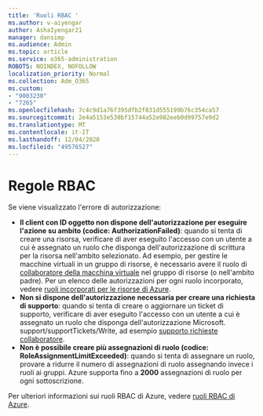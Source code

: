 ```yaml
---
title: 'Ruoli RBAC '
ms.author: v-aiyengar
author: AshaIyengar21
manager: dansimp
ms.audience: Admin
ms.topic: article
ms.service: o365-administration
ROBOTS: NOINDEX, NOFOLLOW
localization_priority: Normal
ms.collection: Adm_O365
ms.custom:
- "9003230"
- "7265"
ms.openlocfilehash: 7c4c9d1a76f395dfb2f831d555199b76c354ca57
ms.sourcegitcommit: 2e4a5153e530bf15744a52e982eeb0d99757e9d2
ms.translationtype: MT
ms.contentlocale: it-IT
ms.lasthandoff: 12/04/2020
ms.locfileid: "49576527"
---
```

# <a name="rbac-rules"></a>Regole RBAC

Se viene visualizzato l'errore di autorizzazione: 

- **Il client con ID oggetto non dispone dell'autorizzazione per eseguire l'azione su ambito (codice: AuthorizationFailed)**: quando si tenta di creare una risorsa, verificare di aver eseguito l'accesso con un utente a cui è assegnato un ruolo che disponga dell'autorizzazione di scrittura per la risorsa nell'ambito selezionato. Ad esempio, per gestire le macchine virtuali in un gruppo di risorse, è necessario avere il ruolo di [collaboratore della macchina virtuale](https://docs.microsoft.com/azure/role-based-access-control/built-in-roles?WT.mc_id=Portal-Microsoft_Azure_Support#virtual-machine-contributor) nel gruppo di risorse (o nell'ambito padre). Per un elenco delle autorizzazioni per ogni ruolo incorporato, vedere [ruoli incorporati per le risorse di Azure](https://docs.microsoft.com/azure/role-based-access-control/built-in-roles?WT.mc_id=Portal-Microsoft_Azure_Support).
- **Non si dispone dell'autorizzazione necessaria per creare una richiesta di supporto**: quando si tenta di creare o aggiornare un ticket di supporto, verificare di aver eseguito l'accesso con un utente a cui è assegnato un ruolo che disponga dell'autorizzazione Microsoft. support/supportTickets/Write, ad esempio [supporto richieste collaboratore](https://docs.microsoft.com/azure/role-based-access-control/built-in-roles?WT.mc_id=Portal-Microsoft_Azure_Support#support-request-contributor).
- **Non è possibile creare più assegnazioni di ruolo (codice: RoleAssignmentLimitExceeded)**: quando si tenta di assegnare un ruolo, provare a ridurre il numero di assegnazioni di ruolo assegnando invece i ruoli ai gruppi. Azure supporta fino a **2000** assegnazioni di ruolo per ogni sottoscrizione.

Per ulteriori informazioni sui ruoli RBAC di Azure, vedere [ruoli RBAC di Azure](https://docs.microsoft.com/azure/role-based-access-control/role-assignments-portal?WT.mc_id=Portal-Microsoft_Azure_Support).
